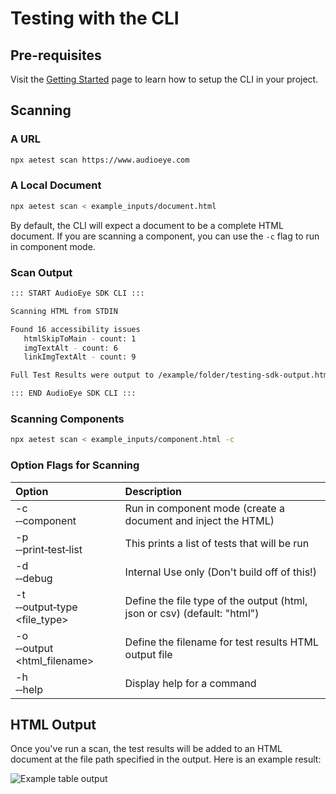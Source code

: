 # Testing with the CLI

## Pre-requisites
Visit the [Getting Started](get-started.md) page to learn how to setup the CLI in your project.

## Scanning

### A URL
```bash
npx aetest scan https://www.audioeye.com
```

### A Local Document
```bash
npx aetest scan < example_inputs/document.html
```

By default, the CLI will expect a document to be a complete HTML document. If you are scanning a component, you can use the `-c` flag to run in component mode.

### Scan Output

```bash
::: START AudioEye SDK CLI :::

Scanning HTML from STDIN

Found 16 accessibility issues
   htmlSkipToMain - count: 1
   imgTextAlt - count: 6
   linkImgTextAlt - count: 9

Full Test Results were output to /example/folder/testing-sdk-output.html

::: END AudioEye SDK CLI :::
```
### Scanning Components
```bash
npx aetest scan < example_inputs/component.html -c
```

### Option Flags for Scanning
| Option | Description |
| :------ | :--- |
| -c<br /> &#x2011;&#x2011;component | Run in component mode (create a document and inject the HTML) |
| -p<br /> &#x2011;&#x2011;print&#x2011;test&#x2011;list  | This prints a list of tests that will be run |
| -d<br /> &#x2011;&#x2011;debug | Internal Use only (Don't build off of this!) |
| -t<br /> &#x2011;&#x2011;output&#x2011;type <file_type> | Define the file type of the output (html, json or csv) (default: "html") |
| -o<br /> &#x2011;&#x2011;output <html_filename> | Define the filename for test results HTML output file |
| -h<br /> &#x2011;&#x2011;help | Display help for a command |

## HTML Output

Once you've run a scan, the test results will be added to an HTML document at the file path specified in the output. Here is an example result:

![Example table output](/html-output-table.png)
